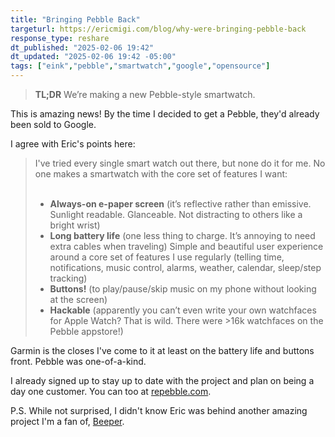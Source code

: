 ```yaml
---
title: "Bringing Pebble Back"
targeturl: https://ericmigi.com/blog/why-were-bringing-pebble-back
response_type: reshare
dt_published: "2025-02-06 19:42"
dt_updated: "2025-02-06 19:42 -05:00"
tags: ["eink","pebble","smartwatch","google","opensource"]
---
```


> **TL;DR**
> We’re making a new Pebble-style smartwatch.

This is amazing news! By the time I decided to get a Pebble, they'd already been sold to Google. 

I agree with Eric's points here:

> I've tried every single smart watch out there, but none do it for me. No one makes a smartwatch with the core set of features I want:  
> <br>
> - **Always-on e-paper screen** (it’s reflective rather than emissive. Sunlight readable. Glanceable. Not distracting to others like a bright wrist)
> - **Long battery life** (one less thing to charge. It’s annoying to need extra cables when traveling)
Simple and beautiful user experience around a core set of features I use regularly (telling time, notifications, music control, alarms, weather, calendar, sleep/step tracking)
> - **Buttons!** (to play/pause/skip music on my phone without looking at the screen)
> - **Hackable** (apparently you can’t even write your own watchfaces for Apple Watch? That is wild. There were >16k watchfaces on the Pebble appstore!)

Garmin is the closes I've come to it at least on the battery life and buttons front. Pebble was one-of-a-kind.

I already signed up to stay up to date with the project and plan on being a day one customer. You can too at [repebble.com](https://repebble.com/).

P.S. While not surprised, I didn't know Eric was behind another amazing project I'm a fan of, [Beeper](https://www.beeper.com/). 